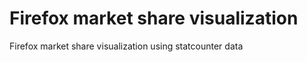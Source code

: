 Firefox market share visualization
==================================

Firefox market share visualization using statcounter data 
